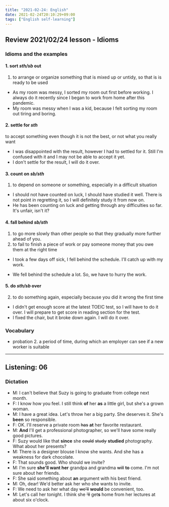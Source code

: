```yaml
---
title: "2021-02-24: English"
date: 2021-02-24T20:10:29+09:00
tags: ["English self-learning"]
---
```


## Review 2021/02/24 lesson - Idioms

### Idioms and the examples

#### 1. sort *sth/sb* out
1. to arrange or organize something that is mixed up or untidy, so that is is ready to be used

* As my room was messy, I sorted my room out first before working.
    I always do it recently since I began to work from home after this pandemic.
* My room was messy when I was a kid, because I felt sorting my room out tiring and boring.

#### 2. settle for *sth*
to accept something even though it is not the best, or not what you really want

* I was disappointed with the result, however I had to settled for it.
    Still I'm confused with it and I may not be able to accept it yet.
* I don't settle for the result, I will do it over.

#### 3. count on *sb/sth*
1. to depend on someone or something, especially in a difficult situation

* I should not have counted on luck, I should have studied it well.
    There is not point in regretting it, so I will definitely study it from now on.
* He has been counting on luck and getting through any difficulties so far.
    It's unfair, isn't it?

#### 4. fall behind *sb/sth*
1. to go more slowly than other people so that they gradually more further ahead of you.
3. to fail to finish a piece of work or pay someone money that you owe them at the right time

- I took a few days off sick, I fell behind the schedule.
    I'll catch up with my work.
* We fell behind the schedule a lot. So, we have to hurry the work.

#### 5. do *sth/sb* over
2. to do something again, especially because you did it wrong the first time

* I didn't get enough score at the latest TOEIC test, so I will have to do it over.
    I will prepare to get score in reading section for the test.
* I fixed the chair, but it broke down again. I will do it over.

### Vocabulary

* probation
    2. a period of time, during which an employer can see if a new worker is suitable

- - -

## Listening: 06

### Dictation

* M: I can't believe that Suzy is going to graduate from college next month.
* F: I know how you feel. I still think **of** her **as** a little girl, but she's a grown woman.
* M: I have a great idea. Let's throw her a big party. She deserves it. She's **been** so responsible.
* F: OK. I'll reserve a private room ~~has~~ **at** her favorite restaurant.
* M: **And** I'll get a professional photographer, so we'll have some really good pictures.
* F: Suzy would like that **since** she ~~could~~ ~~study~~ **studied** photography. What about her presents?
* M: There is a designer blouse I know she wants. And she has a weakness for dark chocolate.
* F: That sounds good. Who should we invite?
* M: I'm sure **she'll want her** grandpa and grandma ~~will~~ **to** come. I'm not sure about her friends.
* F: She said something about **an** argument with his best friend.
* M: Oh, dear! We'd better ask her who she wants to invite.
* F: We need to ask her what day ~~we'll~~ **would** be convenient, too.
* M: Let's call her tonight. I think she ~~'ll~~ get**s** home from her lectures at about six o'clock.
